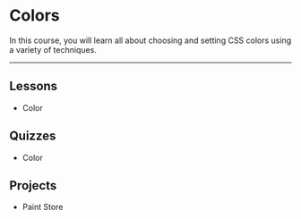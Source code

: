 # Colors

In this course, you will learn all about choosing and setting CSS colors using a variety of techniques.

----

## Lessons
- Color


## Quizzes
- Color

## Projects
- Paint Store
